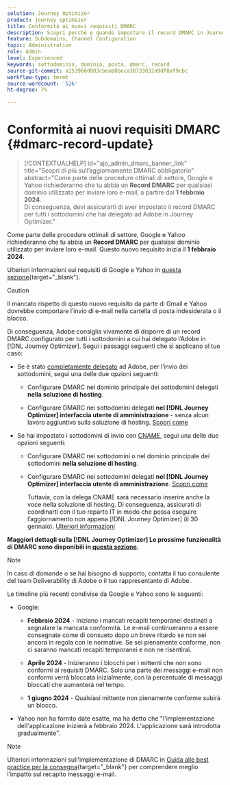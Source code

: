 ```yaml
---
solution: Journey Optimizer
product: journey optimizer
title: Conformità ai nuovi requisiti DMARC
description: Scopri perché e quando impostare il record DMARC in Journey Optimizer
feature: Subdomains, Channel Configuration
topic: Administration
role: Admin
level: Experienced
keywords: sottodominio, dominio, posta, dmarc, record
source-git-commit: a153960d083cbeab8beca30733832a9df8af9cbc
workflow-type: tm+mt
source-wordcount: '526'
ht-degree: 7%

---
```


# Conformità ai nuovi requisiti DMARC {#dmarc-record-update}

>[!CONTEXTUALHELP]
>id="ajo_admin_dmarc_banner_link"
>title="Scopri di più sull’aggiornamento DMARC obbligatorio"
>abstract="Come parte delle procedure ottimali di settore, Google e Yahoo richiederanno che tu abbia un **Record DMARC** per qualsiasi dominio utilizzato per inviare loro e-mail, a partire dal **1 febbraio 2024**.<br>Di conseguenza, devi assicurarti di aver impostato il record DMARC per tutti i sottodomini che hai delegato ad Adobe in Journey Optimizer."

Come parte delle procedure ottimali di settore, Google e Yahoo richiederanno che tu abbia un **Record DMARC** per qualsiasi dominio utilizzato per inviare loro e-mail. Questo nuovo requisito inizia il **1 febbraio 2024**.

Ulteriori informazioni sui requisiti di Google e Yahoo in [questa sezione](https://experienceleague.adobe.com/docs/deliverability-learn/deliverability-best-practice-guide/additional-resources/guidance-around-changes-to-google-and-yahoo.html?lang=en#dmarc%3A){target="_blank"}.

>[!CAUTION]
>
>Il mancato rispetto di questo nuovo requisito da parte di Gmail e Yahoo dovrebbe comportare l’invio di e-mail nella cartella di posta indesiderata o il blocco.

Di conseguenza, Adobe consiglia vivamente di disporre di un record DMARC configurato per tutti i sottodomini a cui hai delegato l’Adobe in [!DNL Journey Optimizer]. Segui i passaggi seguenti che si applicano al tuo caso:

* Se è stato [completamente delegato](delegate-subdomain.md#full-subdomain-delegation) ad Adobe, per l’invio dei sottodomini, segui una delle due opzioni seguenti:

   * Configurare DMARC nel dominio principale dei sottodomini delegati **nella soluzione di hosting**.

   * Configurare DMARC nei sottodomini delegati **nel [!DNL Journey Optimizer] interfaccia utente di amministrazione** - senza alcun lavoro aggiuntivo sulla soluzione di hosting. [Scopri come](dmarc-record.md#implement-dmarc)

* Se hai impostato i sottodomini di invio con [CNAME](delegate-subdomain.md#cname-subdomain-delegation), segui una delle due opzioni seguenti:
   * Configurare DMARC nei sottodomini o nel dominio principale dei sottodomini **nella soluzione di hosting**.
   * Configurare DMARC nei sottodomini delegati **nel [!DNL Journey Optimizer] interfaccia utente di amministrazione**. [Scopri come](dmarc-record.md#implement-dmarc)

     Tuttavia, con la delega CNAME sarà necessario inserire anche la voce nella soluzione di hosting. Di conseguenza, assicurati di coordinarti con il tuo reparto IT in modo che possa eseguire l’aggiornamento non appena [!DNL Journey Optimizer] (il 30 gennaio). [Ulteriori informazioni](dmarc-record.md#implement-dmarc)

**Maggiori dettagli sulla [!DNL Journey Optimizer] Le prossime funzionalità di DMARC sono disponibili in [questa sezione](dmarc-record.md).**

>[!NOTE]
>
>In caso di domande o se hai bisogno di supporto, contatta il tuo consulente del team Deliverability di Adobe o il tuo rappresentante di Adobe.

Le timeline più recenti condivise da Google e Yahoo sono le seguenti:

* Google:

   * **Febbraio 2024** - Iniziano i mancati recapiti temporanei destinati a segnalare la mancata conformità. Le e-mail continueranno a essere consegnate come di consueto dopo un breve ritardo se non sei ancora in regola con le normative. Se sei pienamente conforme, non ci saranno mancati recapiti temporanei e non ne risentirai.

   * **Aprile 2024** - Inizieranno i blocchi per i mittenti che non sono conformi ai requisiti DMARC. Solo una parte dei messaggi e-mail non conformi verrà bloccata inizialmente, con la percentuale di messaggi bloccati che aumenterà nel tempo.

   * **1 giugno 2024** - Qualsiasi mittente non pienamente conforme subirà un blocco.

* Yahoo non ha fornito date esatte, ma ha detto che &quot;l&#39;implementazione dell&#39;applicazione inizierà a febbraio 2024. L&#39;applicazione sarà introdotta gradualmente&quot;.

>[!NOTE]
>
>Ulteriori informazioni sull&#39;implementazione di DMARC in [Guida alle best practice per la consegna](https://experienceleague.adobe.com/docs/deliverability-learn/deliverability-best-practice-guide/additional-resources/technotes/implement-dmarc.html#about){target="_blank"} per comprendere meglio l’impatto sul recapito messaggi e-mail.
